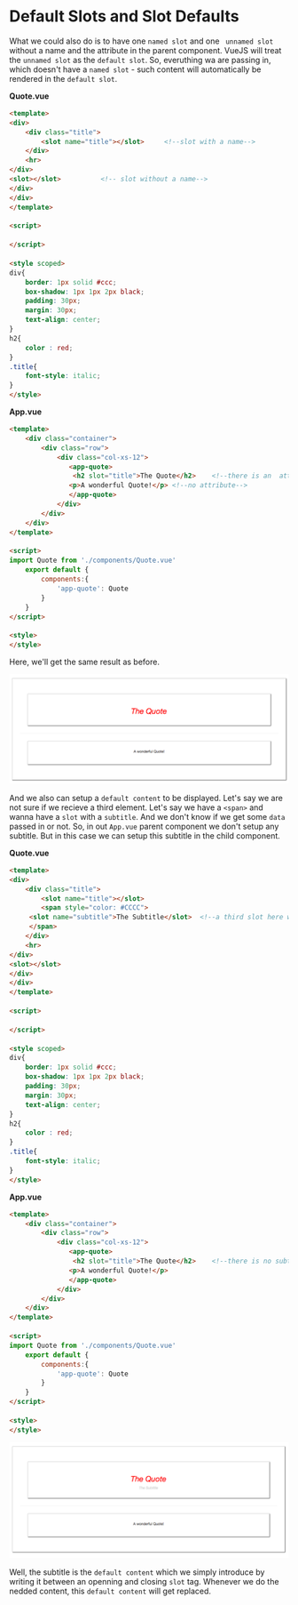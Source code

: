 # Default Slots and Slot Defaults

What we could also do is to have one `named slot` and one ` unnamed slot` without a name and the attribute in the parent component. VueJS will treat the `unnamed slot` as the `default slot`. So, everuthing wa are passing in, which doesn't have a `named slot`   - such content will automatically be rendered in the `default slot`. 

**Quote.vue**

```html
<template>
<div>
    <div class="title"> 
        <slot name="title"></slot>     <!--slot with a name-->
    </div>
    <hr>
</div>
<slot></slot>          <!-- slot without a name-->
</div>
</div>
</template>

<script>

</script>

<style scoped>
div{
    border: 1px solid #ccc;
    box-shadow: 1px 1px 2px black;
    padding: 30px;
    margin: 30px;
    text-align: center;
}
h2{
    color : red;
}
.title{
    font-style: italic; 
}
</style>
```

**App.vue**

```html
<template>
    <div class="container">
        <div class="row">
            <div class="col-xs-12">
               <app-quote>
                <h2 slot="title">The Quote</h2>    <!--there is an  attribute-->
               <p>A wonderful Quote!</p> <!--no attribute-->
               </app-quote>
            </div>
        </div>
    </div>
</template>

<script>
import Quote from './components/Quote.vue'
    export default {
        components:{
            'app-quote': Quote
        }
    }
</script>

<style>
</style>
```

Here, we'll get the same result as before.

![multiple-slots2](../multiple-slots2.png)

And we also can setup a `default content` to be displayed. Let's say we are not sure if we recieve a third element. Let's say we have a `<span>` and wanna have a `slot` with a `subtitle`. And we don't know if we get some `data` passed in or not. So, in out `App.vue` parent component we don't setup any subtitle. But in this case we can setup this subtitle in the child component. 

**Quote.vue**

```html
<template>
<div>
    <div class="title"> 
        <slot name="title"></slot>  
        <span style="color: #CCCC">
     <slot name="subtitle">The Subtitle</slot>  <!--a third slot here with the subtitle set-->
     </span>   
    </div>
    <hr>
</div>
<slot></slot>          
</div>
</div>
</template>

<script>

</script>

<style scoped>
div{
    border: 1px solid #ccc;
    box-shadow: 1px 1px 2px black;
    padding: 30px;
    margin: 30px;
    text-align: center;
}
h2{
    color : red;
}
.title{
    font-style: italic; 
}
</style>
```

**App.vue**

```html
<template>
    <div class="container">
        <div class="row">
            <div class="col-xs-12">
               <app-quote>
                <h2 slot="title">The Quote</h2>    <!--there is no subtitle here-->
               <p>A wonderful Quote!</p> 
               </app-quote>
            </div>
        </div>
    </div>
</template>

<script>
import Quote from './components/Quote.vue'
    export default {
        components:{
            'app-quote': Quote
        }
    }
</script>

<style>
</style>
```

![default-slots](../default-slots.png)

Well, the subtitle is the `default content` which we simply introduce by writing it between an openning and closing `slot` tag. Whenever we do the nedded content, this `default content` will get replaced.
